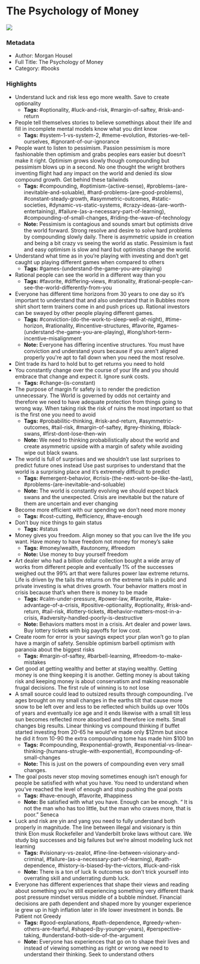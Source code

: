 # The Psychology of Money

![](https://readwise-assets.s3.amazonaws.com/static/images/article1.be68295a7e40.png)

### Metadata

- Author: Morgan Housel
- Full Title: The Psychology of Money
- Category: #books

### Highlights

- Understand luck and risk less ego more wealth. Save to create optionality
    - **Tags:** #optionality, #luck-and-risk, #margin-of-saftey, #risk-and-return
- People tell themselves stories to believe somethings about their life and fill in incomplete mental models know what you dint know
    - **Tags:** #system-1-vs-system-2, #meme-evolution, #stories-we-tell-ourselves, #ignorant-of-our-ignorance
- People want to listen to pessimism. Passion pessimism is more fashionable then optimism and grabs peoples ears easier but doesn’t make it right. Optimism grows slowly though compounding but pessimism blows up in a second. No one thought the wright brothers inventing flight had any impact on the world and denied its slow compound growth. Get behind these tailwinds
    - **Tags:** #compounding, #optimism-(active-sense), #problems-(are-inevitable-and-soluable), #hard-problems-(are-good-problems), #constant-steady-growth, #asymmetric-outcomes, #static-societies, #dynamic-vs-static-systems, #crazy-ideas-(are-worth-entertaining), #failure-(as-a-necessary-part-of-learning), #compounding-of-small-changes, #riding-the-wave-of-technology
    - **Note:** Pessimism is contagious and sounds smart but optimists drive the world forward. Strong resolve and desire to solve hard problems by compounding slowly daily.
      There is asymmetric upside in creation and being a bit crazy vs seeing the world as static.
      Pessimism is fast and easy optimism is slow and hard but optimists change the world.
- Understand what time as in you’re playing with investing and don’t get caught up playing different games when compared to others
    - **Tags:** #games-(understand-the-game-you-are-playing)
- Rational people can see the world in a different way than you
    - **Tags:** #favorite, #differing-views, #rationality, #rational-people-can-see-the-world-differently-from-you
- Everyone has different time horizons from 30 years to one day so it’s important to understand that and also understand that in Bubbles more shirt short term trainers come in and push prices up. Rational investors can be swayed by other people playing different games.
    - **Tags:** #conviction-(do-the-work-to-sleep-well-at-night), #time-horizon, #rationality, #incentive-structures, #favorite, #games-(understand-the-game-you-are-playing), #long/short-term-incentive-misalignment
    - **Note:** Everyone has differing incentive structures. You must have conviction and understand yours because if you aren't aligned properly you're apt to fall down when you need the most resolve.
- Dint trade its hard to hold but to get returns you need to hold
- You constantly change over the course of your life and you should embrace that change and expect it. Ignore sunk costs.
    - **Tags:** #change-(is-constant)
- The purpose of margin fir safety is to render the prediction unnecessary. The World is governed by odds not certainty and therefore we need to have adequate protection from things going to wrong way. When taking risk the risk of ruins the most important so that is the first one you need to avoid
    - **Tags:** #probabilitic-thinking, #risk-and-return, #asymmetric-outcomes, #tail-risk, #margin-of-saftey, #grey-thinking, #black-swans, #first-dont-lose-then-win
    - **Note:** We need to thinking probabilistically about the world and create asymmetric upside with a margin of safety while avoiding wipe out black swans.
- The world is full of surprises and we shouldn’t use last surprises to predict future ones instead Use past surprises to understand that the world is a surprising place and it’s extremely difficult to predict
    - **Tags:** #emergent-behavior, #crisis-(the-next-wont-be-like-the-last), #problems-(are-inevitable-and-soluable)
    - **Note:** The world is constantly evolving we should expect black swans and the unexpected. Crisis are inevitable but the nature of them are uncertain and ever changing
- Become more efficient with our spending we don’t need more money
    - **Tags:** #cost-cutting, #efficiency, #have-enough
- Don’t buy nice things to gain status
    - **Tags:** #status
- Money gives you freedom. Align money so that you can live the life you want. Have money to have freedom not money for money’s sake
    - **Tags:** #money/wealth, #autonomy, #freedom
    - **Note:** Use money to buy yourself freedom
- Art dealer who had a billion dollar collection bought a wide array of works from different people and eventually 1% of the successes weighed out the 99% art that were failures power law extreme returns. Life is driven by the tails the returns on the extreme tails in public and private investing is what drives growth. Your behavior matters most in crisis because that’s when there is money to be made
    - **Tags:** #calm-under-pressure, #power-law, #favorite, #take-advantage-of-a-crisis, #positive-optionality, #optionality, #risk-and-return, #tail-risk, #lottery-tickets, #behavior-matters-most-in-a-crisis, #adversity-handled-poorly-is-destructive
    - **Note:** Behaviors matters most in a crisis. Art dealer and power laws. Buy lottery tickets with big payoffs for low cost.
- Create room for error is your savings expect your plan won’t go to plan have a margin of safety. Sensible optimism barbell optimism with paranoia about the biggest risks
    - **Tags:** #margin-of-saftey, #barbell-learning, #freedom-to-make-mistakes
- Get good at getting wealthy and better at staying wealthy. Getting money is one thing keeping it is another. Getting money is about taking risk and keeping money is about conservatism and making reasonable frugal decisions. The first rule of winning is to not lose
- A small source could lead to outsized results through compounding. I’ve ages brought on my small changes in the earths tilt that cause more snow to be left over and less to be reflected which builds up over 100s of years and eventually ice age and it ends likewise with a small tilt less sun becomes reflected more absorbed and therefore ice melts. Small changes big results. Linear thinking vs compound thinking if buffet started investing from 20-65 he would’ve made only $12mm but since he did it from 10-90 the extra compounding tome has made him $100 bn
    - **Tags:** #compounding, #exponential-growth, #exponential-vs-linear-thinking-(humans-strugle-with-exponential), #compounding-of-small-changes
    - **Note:** This is just on the powers of compounding even very small changes.
- The goal posts never stop moving sometimes enough isn’t enough for people be satisfied with what you have. You need to understand when you’ve reached the level of enough and stop pushing the goal posts
    - **Tags:** #have-enough, #favorite, #happiness
    - **Note:** Be satisfied with what you have. Enough can be enough. “ It is not the man who has too little, but the man who craves more, that is poor.” Seneca
- Luck and risk are yin and yang you need to fully understand both properly in magnitude. The line between illegal and visionary is thin think Elon musk Rockefeller and Vanderbilt broke laws without care. We study big successes and big failures but we’re almost modeling luck not learning
    - **Tags:** #visionary-vs-zealot, #fine-line-between-visionary-and-criminal, #failure-(as-a-necessary-part-of-learning), #path-dependence, #history-is-biased-by-the-victors, #luck-and-risk
    - **Note:** There is a ton of luck Ik outcomes so don’t trick yourself into overrating skill and underrating dumb luck.
- Everyone has different experiences that shape their views and reading about something you’re still experiencing something very different thank post pressure mindset versus middle of a bubble mindset. Financial decisions are path dependent and shaped more by younger experience ie grew up in high inflation later in life lower investment in bonds. Be Patient not Greedy
    - **Tags:** #good-explanations, #path-dependence, #greedy-when-others-are-fearful, #shaped-(by-younger-years), #perspective-taking, #understand-both-side-of-the-argument
    - **Note:** Everyone has experiences that go on to shape their lives and instead of viewing something as right or wrong we need to understand their thinking. Seek to understand others
